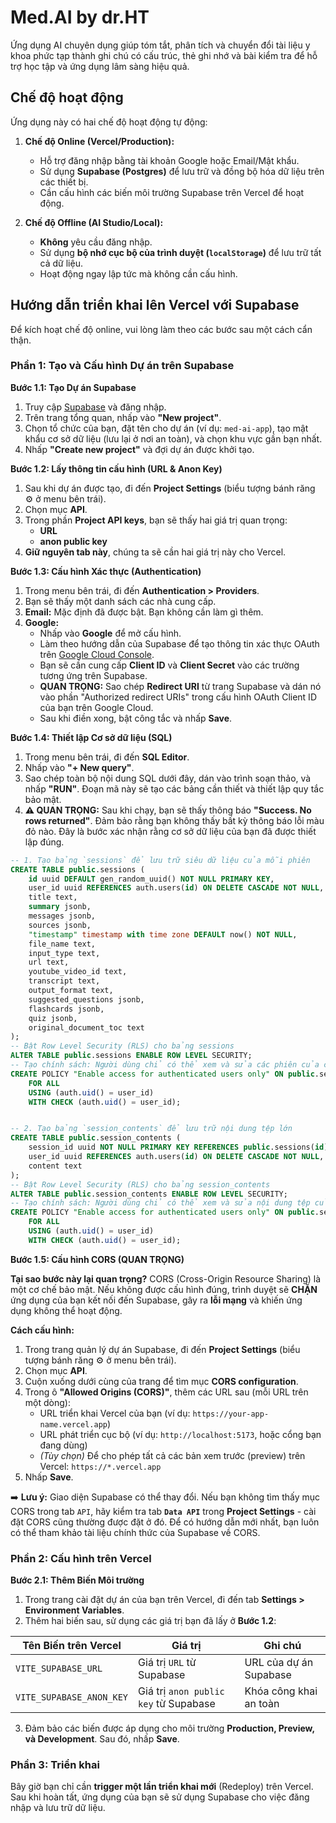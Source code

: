 # Med.AI by dr.HT

Ứng dụng AI chuyên dụng giúp tóm tắt, phân tích và chuyển đổi tài liệu y khoa phức tạp thành ghi chú có cấu trúc, thẻ ghi nhớ và bài kiểm tra để hỗ trợ học tập và ứng dụng lâm sàng hiệu quả.

## Chế độ hoạt động

Ứng dụng này có hai chế độ hoạt động tự động:

1.  **Chế độ Online (Vercel/Production):**
    *   Hỗ trợ đăng nhập bằng tài khoản Google hoặc Email/Mật khẩu.
    *   Sử dụng **Supabase (Postgres)** để lưu trữ và đồng bộ hóa dữ liệu trên các thiết bị.
    *   Cần cấu hình các biến môi trường Supabase trên Vercel để hoạt động.

2.  **Chế độ Offline (AI Studio/Local):**
    *   **Không** yêu cầu đăng nhập.
    *   Sử dụng **bộ nhớ cục bộ của trình duyệt (`localStorage`)** để lưu trữ tất cả dữ liệu.
    *   Hoạt động ngay lập tức mà không cần cấu hình.

## Hướng dẫn triển khai lên Vercel với Supabase

Để kích hoạt chế độ online, vui lòng làm theo các bước sau một cách cẩn thận.

### Phần 1: Tạo và Cấu hình Dự án trên Supabase

**Bước 1.1: Tạo Dự án Supabase**
1.  Truy cập [Supabase](https://supabase.com/) và đăng nhập.
2.  Trên trang tổng quan, nhấp vào **"New project"**.
3.  Chọn tổ chức của bạn, đặt tên cho dự án (ví dụ: `med-ai-app`), tạo mật khẩu cơ sở dữ liệu (lưu lại ở nơi an toàn), và chọn khu vực gần bạn nhất.
4.  Nhấp **"Create new project"** và đợi dự án được khởi tạo.

**Bước 1.2: Lấy thông tin cấu hình (URL & Anon Key)**
1.  Sau khi dự án được tạo, đi đến **Project Settings** (biểu tượng bánh răng ⚙️ ở menu bên trái).
2.  Chọn mục **API**.
3.  Trong phần **Project API keys**, bạn sẽ thấy hai giá trị quan trọng:
    *   **URL**
    *   **anon public key**
4.  **Giữ nguyên tab này**, chúng ta sẽ cần hai giá trị này cho Vercel.

**Bước 1.3: Cấu hình Xác thực (Authentication)**
1.  Trong menu bên trái, đi đến **Authentication > Providers**.
2.  Bạn sẽ thấy một danh sách các nhà cung cấp.
3.  **Email:** Mặc định đã được bật. Bạn không cần làm gì thêm.
4.  **Google:**
    *   Nhấp vào **Google** để mở cấu hình.
    *   Làm theo hướng dẫn của Supabase để tạo thông tin xác thực OAuth trên [Google Cloud Console](https://console.cloud.google.com/).
    *   Bạn sẽ cần cung cấp **Client ID** và **Client Secret** vào các trường tương ứng trên Supabase.
    *   **QUAN TRỌNG:** Sao chép **Redirect URI** từ trang Supabase và dán nó vào phần "Authorized redirect URIs" trong cấu hình OAuth Client ID của bạn trên Google Cloud.
    *   Sau khi điền xong, bật công tắc và nhấp **Save**.

**Bước 1.4: Thiết lập Cơ sở dữ liệu (SQL)**
1.  Trong menu bên trái, đi đến **SQL Editor**.
2.  Nhấp vào **"+ New query"**.
3.  Sao chép toàn bộ nội dung SQL dưới đây, dán vào trình soạn thảo, và nhấp **"RUN"**. Đoạn mã này sẽ tạo các bảng cần thiết và thiết lập quy tắc bảo mật.
4.  **⚠️ QUAN TRỌNG:** Sau khi chạy, bạn sẽ thấy thông báo **"Success. No rows returned"**. Đảm bảo rằng bạn không thấy bất kỳ thông báo lỗi màu đỏ nào. Đây là bước xác nhận rằng cơ sở dữ liệu của bạn đã được thiết lập đúng.

```sql
-- 1. Tạo bảng `sessions` để lưu trữ siêu dữ liệu của mỗi phiên
CREATE TABLE public.sessions (
    id uuid DEFAULT gen_random_uuid() NOT NULL PRIMARY KEY,
    user_id uuid REFERENCES auth.users(id) ON DELETE CASCADE NOT NULL,
    title text,
    summary jsonb,
    messages jsonb,
    sources jsonb,
    "timestamp" timestamp with time zone DEFAULT now() NOT NULL,
    file_name text,
    input_type text,
    url text,
    youtube_video_id text,
    transcript text,
    output_format text,
    suggested_questions jsonb,
    flashcards jsonb,
    quiz jsonb,
    original_document_toc text
);
-- Bật Row Level Security (RLS) cho bảng sessions
ALTER TABLE public.sessions ENABLE ROW LEVEL SECURITY;
-- Tạo chính sách: Người dùng chỉ có thể xem và sửa các phiên của chính họ
CREATE POLICY "Enable access for authenticated users only" ON public.sessions
    FOR ALL
    USING (auth.uid() = user_id)
    WITH CHECK (auth.uid() = user_id);


-- 2. Tạo bảng `session_contents` để lưu trữ nội dung tệp lớn
CREATE TABLE public.session_contents (
    session_id uuid NOT NULL PRIMARY KEY REFERENCES public.sessions(id) ON DELETE CASCADE,
    user_id uuid REFERENCES auth.users(id) ON DELETE CASCADE NOT NULL,
    content text
);
-- Bật Row Level Security (RLS) cho bảng session_contents
ALTER TABLE public.session_contents ENABLE ROW LEVEL SECURITY;
-- Tạo chính sách: Người dùng chỉ có thể xem và sửa nội dung tệp của chính họ
CREATE POLICY "Enable access for authenticated users only" ON public.session_contents
    FOR ALL
    USING (auth.uid() = user_id)
    WITH CHECK (auth.uid() = user_id);

```

**Bước 1.5: Cấu hình CORS (QUAN TRỌNG)**

**Tại sao bước này lại quan trọng?**
CORS (Cross-Origin Resource Sharing) là một cơ chế bảo mật. Nếu không được cấu hình đúng, trình duyệt sẽ **CHẶN** ứng dụng của bạn kết nối đến Supabase, gây ra **lỗi mạng** và khiến ứng dụng không thể hoạt động.

**Cách cấu hình:**
1.  Trong trang quản lý dự án Supabase, đi đến **Project Settings** (biểu tượng bánh răng ⚙️ ở menu bên trái).
2.  Chọn mục **API**.
3.  Cuộn xuống dưới cùng của trang để tìm mục **CORS configuration**.
4.  Trong ô **"Allowed Origins (CORS)"**, thêm các URL sau (mỗi URL trên một dòng):
    *   URL triển khai Vercel của bạn (ví dụ: `https://your-app-name.vercel.app`)
    *   URL phát triển cục bộ (ví dụ: `http://localhost:5173`, hoặc cổng bạn đang dùng)
    *   *(Tùy chọn)* Để cho phép tất cả các bản xem trước (preview) trên Vercel: `https://*.vercel.app`
5.  Nhấp **Save**.

➡️ **Lưu ý:** Giao diện Supabase có thể thay đổi. Nếu bạn không tìm thấy mục CORS trong tab `API`, hãy kiểm tra tab **`Data API`** trong **Project Settings** - cài đặt CORS cũng thường được đặt ở đó. Để có hướng dẫn mới nhất, bạn luôn có thể tham khảo tài liệu chính thức của Supabase về CORS.

### Phần 2: Cấu hình trên Vercel

**Bước 2.1: Thêm Biến Môi trường**
1.  Trong trang cài đặt dự án của bạn trên Vercel, đi đến tab **Settings > Environment Variables**.
2.  Thêm hai biến sau, sử dụng các giá trị bạn đã lấy ở **Bước 1.2**:

| Tên Biến trên Vercel | Giá trị | Ghi chú |
|---|---|---|
| `VITE_SUPABASE_URL` | Giá trị `URL` từ Supabase | URL của dự án Supabase |
| `VITE_SUPABASE_ANON_KEY`| Giá trị `anon public key` từ Supabase | Khóa công khai an toàn |

3.  Đảm bảo các biến được áp dụng cho môi trường **Production, Preview, và Development**. Sau đó, nhấp **Save**.

### Phần 3: Triển khai

Bây giờ bạn chỉ cần **trigger một lần triển khai mới** (Redeploy) trên Vercel. Sau khi hoàn tất, ứng dụng của bạn sẽ sử dụng Supabase cho việc đăng nhập và lưu trữ dữ liệu.